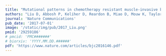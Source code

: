 ```yaml
---
title: "Mutational patterns in chemotherapy resistant muscle-invasive bladder cancer"
authors: "Liu D, Abbosh P, Keliher D, Reardon B, Miao D, Mouw K, Taylor-Weiner A, **Mullane SA**, Han C, Teo MY, Cipolla C, Kim J, Iyer G, Al-Ahmadie H, Dulaimi E, Chen DYT, Alpaugh R, Hoffman-Censits J, Garraway L, Getz G, Carter S, Bellmunt J, Plimack E, Rosenberg J, Van Allen EM."
journal: 'Nature Communications'
pub_date: '2017-07-01'
image: '/static/img/pub/2017_Liu.png'
pmid: '29259186'
# pmcid: 'PMC#######'
# biorxiv: 'YYYY.MM.DD.######'
pdf: 'https://www.nature.com/articles/bjc2016146.pdf'
---
```

